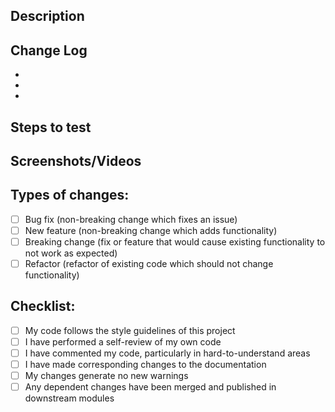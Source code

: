 <!---
Provide a general summary of your changes in the Title above - DO NOT USE BRANCH NAMES.
Titles should use Jira ticket references and title where applicable.
Example: [JIRA-0001] Outline additional requested information for Pull Requests.
--->

## Description

<!---
Please ensure `{[JIRA-0000](jira-url)} - {Description}` is used and that descriptions are as thorough as they can be. If there are related Jira tickets, please ensure those are included as above.
Example format:
Fixes [JIRA-0001](https://bigbite.atlassian.net/browse/JIRA-0001) and [JIRA-0011](https://bigbite.atlassian.net/browse/JIRA-0011) - We've found that additional information is required to aid with understanding on what is required from a PR, and that further clarification is needed for other areas. This PR adds some additional information to the PR template to ensure engineers are providing the correct information on Pull Requests and that the QA is getting the information they need for testing.
--->

## Change Log

<!--- Change logs should include anything that has changed, added and fixed within your PR. Be as thorough as possible. --->

-
-
-

## Steps to test

<!--- Please describe how you tested your changes and how a reviewer can do the same. --->

## Screenshots/Videos

<!--- Please include a video demonstrating how to use new features. This may include setup. Nothing has to be perfect. --->

## Types of changes:

<!--- What types of changes does your code introduce? Put an `x` in all the boxes that apply: -->

- [ ] Bug fix (non-breaking change which fixes an issue)
- [ ] New feature (non-breaking change which adds functionality)
- [ ] Breaking change (fix or feature that would cause existing functionality to not work as expected)
- [ ] Refactor (refactor of existing code which should not change functionality)

## Checklist:

- [ ] My code follows the style guidelines of this project
- [ ] I have performed a self-review of my own code
- [ ] I have commented my code, particularly in hard-to-understand areas
- [ ] I have made corresponding changes to the documentation
- [ ] My changes generate no new warnings
- [ ] Any dependent changes have been merged and published in downstream modules
